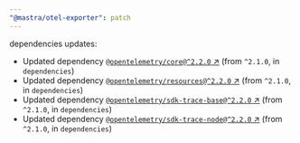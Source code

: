 ```yaml
---
"@mastra/otel-exporter": patch
---
```

dependencies updates:
  - Updated dependency [`@opentelemetry/core@^2.2.0` ↗︎](https://www.npmjs.com/package/@opentelemetry/core/v/2.2.0) (from `^2.1.0`, in `dependencies`)
  - Updated dependency [`@opentelemetry/resources@^2.2.0` ↗︎](https://www.npmjs.com/package/@opentelemetry/resources/v/2.2.0) (from `^2.1.0`, in `dependencies`)
  - Updated dependency [`@opentelemetry/sdk-trace-base@^2.2.0` ↗︎](https://www.npmjs.com/package/@opentelemetry/sdk-trace-base/v/2.2.0) (from `^2.1.0`, in `dependencies`)
  - Updated dependency [`@opentelemetry/sdk-trace-node@^2.2.0` ↗︎](https://www.npmjs.com/package/@opentelemetry/sdk-trace-node/v/2.2.0) (from `^2.1.0`, in `dependencies`)
